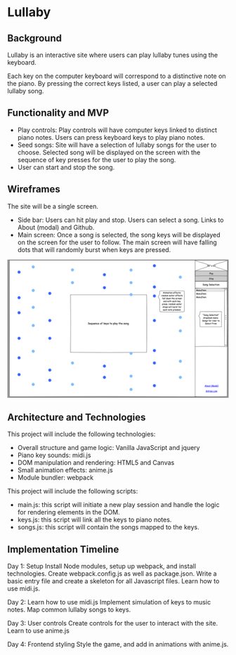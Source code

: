 # Lullaby

## Background
Lullaby is an interactive site where users can play lullaby tunes using
the keyboard.

Each key on the computer keyboard will correspond to a distinctive
note on the piano. By pressing the correct keys listed, a user can
play a selected lullaby song.


## Functionality and MVP
- Play controls: Play controls will have computer keys linked to distinct piano notes.
Users can press keyboard keys to play piano notes.
- Seed songs: Site will have a selection of lullaby songs for the user to choose.
Selected song will be displayed on the screen with the sequence of key
presses for the user to play the song.
- User can start and stop the song.


## Wireframes
The site will be a single screen.
- Side bar: Users can hit play and stop. Users can select a song. Links
to About (modal) and Github.
- Main screen: Once a song is selected, the song keys will be displayed
on the screen for the user to follow. The main screen will have falling
dots that will randomly burst when keys are pressed.

![lullaby-wireframe](./lullaby.png)


## Architecture and Technologies
This project will include the following technologies:
- Overall structure and game logic: Vanilla JavaScript and jquery
- Piano key sounds: midi.js
- DOM manipulation and rendering: HTML5 and Canvas
- Small animation effects: anime.js
- Module bundler: webpack

This project will include the following scripts:
- main.js: this script will initiate a new play session and handle the logic for rendering elements in the DOM.
- keys.js: this script will link all the keys to piano notes.
- songs.js: this script will contain the songs mapped to the keys.


## Implementation Timeline
Day 1: Setup
Install Node modules, setup up webpack, and install technologies. Create webpack.config.js as well as package.json. Write a basic entry file and create a skeleton for all Javascript files. Learn how to use midi.js.

Day 2: Learn how to use midi.js
Implement simulation of keys to music notes. Map common lullaby songs to keys.

Day 3: User controls
Create controls for the user to interact with the site. Learn to use anime.js

Day 4: Frontend styling
Style the game, and add in animations with anime.js.
